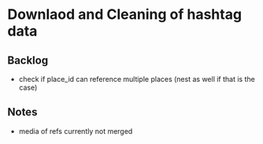 # Downlaod and Cleaning of hashtag data

## Backlog
- check if place_id can reference multiple places (nest as well if that is the case)


## Notes
- media of refs currently not merged
